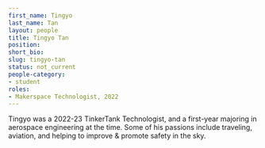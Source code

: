 ```yaml
---
first_name: Tingyo
last_name: Tan
layout: people
title: Tingyo Tan
position:
short_bio:
slug: tingyo-tan 
status: not_current
people-category:
- student
roles:
- Makerspace Technologist, 2022
---
```

Tingyo was a 2022-23 TinkerTank Technologist, and a first-year majoring in aerospace engineering at the time. Some of his passions include traveling, aviation, and helping to improve & promote safety in the sky.